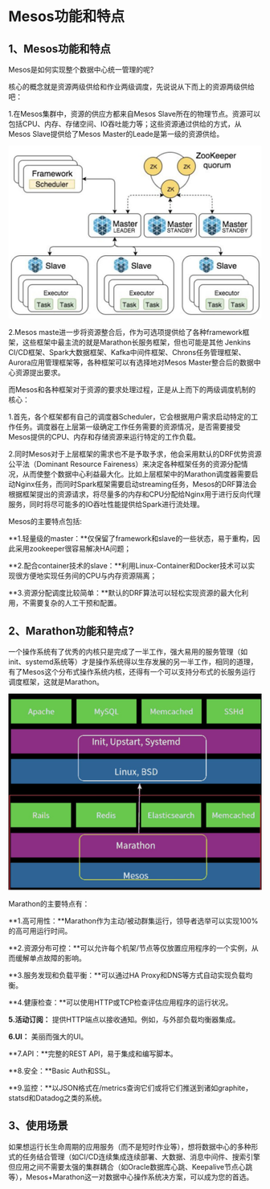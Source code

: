 # Mesos功能和特点

## 1、Mesos功能和特点

Mesos是如何实现整个数据中心统一管理的呢?

核心的概念就是资源两级供给和作业两级调度，先说说从下而上的资源两级供给吧：

1.在Mesos集群中，资源的供应方都来自Mesos Slave所在的物理节点。资源可以包括CPU、内存、存储空间、IO吞吐能力等；这些资源通过供给的方式，从Mesos Slave提供给了Mesos Master的Leade是第一级的资源供给。

![输入图片说明](../img/11.jpg)

2.Mesos maste进一步将资源整合后，作为可选项提供给了各种framework框架，这些框架中最主流的就是Marathon长服务框架，但也可能是其他 Jenkins CI/CD框架、Spark大数据框架、Kafka中间件框架、Chrons任务管理框架、Aurora应用管理框架等，各种框架可以有选择地对Mesos Master整合后的数据中心资源提出要求。

而Mesos和各种框架对于资源的要求处理过程，正是从上而下的两级调度机制的核心：

1.首先，各个框架都有自己的调度器Scheduler，它会根据用户需求启动特定的工作任务。调度器在上层第一级确定工作任务需要的资源情况，是否需要接受Mesos提供的CPU、内存和存储资源来运行特定的工作负载。

2.同时Mesos对于上层框架的需求也不是予取予求，他会采用默认的DRF优势资源公平法（Dominant Resource Faireness）来决定各种框架任务的资源分配情况，从而使整个数据中心利益最大化。比如上层框架中的Marathon调度器需要启动Nginx任务，而同时Spark框架需要启动streaming任务，Mesos的DRF算法会根据框架提出的资源请求，将尽量多的内存和CPU分配给Nginx用于进行反向代理服务，同时将尽可能多的IO吞吐性能提供给Spark进行流处理。

Mesos的主要特点包括:

**1.轻量级的master：**仅保留了framework和slave的一些状态，易于重构，因此采用zookeeper很容易解决HA问题；

**2.配合container技术的slave：**利用Linux-Container和Docker技术可以实现很方便地实现任务间的CPU与内存资源隔离；

**3.资源分配调度比较简单：**默认的DRF算法可以轻松实现资源的最大化利用，不需要复杂的人工干预和配置。

## 2、Marathon功能和特点?

一个操作系统有了优秀的内核只是完成了一半工作，强大易用的服务管理（如init、systemd系统等）才是操作系统得以生存发展的另一半工作，相同的道理，有了Mesos这个分布式操作系统内核，还得有一个可以支持分布式的长服务运行调度框架，这就是Marathon。

![输入图片说明](../img/12.jpg)

Marathon的主要特点有：

**1.高可用性：**Marathon作为主动/被动群集运行，领导者选举可以实现100%的高可用运行时间。

**2.资源分布可控：**可以允许每个机架/节点等仅放置应用程序的一个实例，从而缓解单点故障的影响。

**3.服务发现和负载平衡：**可以通过HA Proxy和DNS等方式自动实现负载均衡。

**4.健康检查：**可以使用HTTP或TCP检查评估应用程序的运行状况。

**5.活动订阅：** 提供HTTP端点以接收通知。例如，与外部负载均衡器集成。

**6.UI：** 美丽而强大的UI。

**7.API：**完整的REST API，易于集成和编写脚本。

**8.安全：**Basic Auth和SSL。

**9.监控：**以JSON格式在/metrics查询它们或将它们推送到诸如graphite，statsd和Datadog之类的系统。

## 3、使用场景

如果想运行长生命周期的应用服务（而不是短时作业等），想将数据中心的多种形式的任务结合管理（如CI/CD连续集成连续部署、大数据、消息中间件、搜索引擎但应用之间不需要太强的集群耦合（如Oracle数据库心跳、Keepalive节点心跳等），Mesos+Marathon这一对数据中心操作系统决方案，可以成为您的首选。